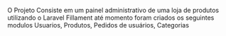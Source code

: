 O Projeto Consiste em um painel administrativo de uma loja de produtos utilizando o Laravel Fillament até momento foram criados os seguintes modulos
Usuarios, Produtos, Pedidos de usuários, Categorias
